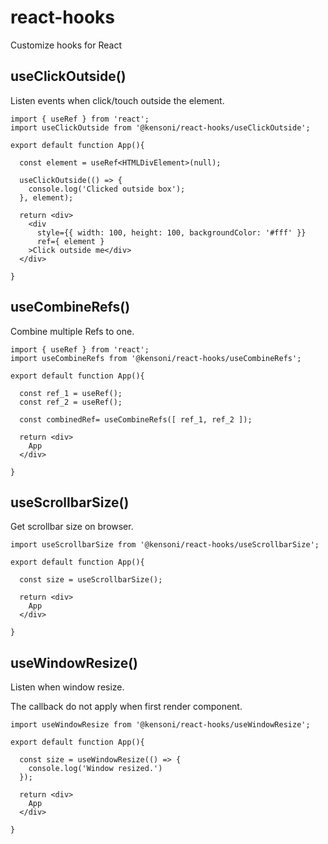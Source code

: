 # react-hooks
Customize hooks for React

## useClickOutside()

Listen events when click/touch outside the element.

```tsx
import { useRef } from 'react';
import useClickOutside from '@kensoni/react-hooks/useClickOutside';

export default function App(){

  const element = useRef<HTMLDivElement>(null);

  useClickOutside(() => {
    console.log('Clicked outside box');
  }, element);

  return <div>
    <div 
      style={{ width: 100, height: 100, backgroundColor: '#fff' }} 
      ref={ element }
    >Click outside me</div>
  </div>

}
```

## useCombineRefs()

Combine multiple Refs to one.

```tsx
import { useRef } from 'react';
import useCombineRefs from '@kensoni/react-hooks/useCombineRefs';

export default function App(){

  const ref_1 = useRef();
  const ref_2 = useRef();

  const combinedRef= useCombineRefs([ ref_1, ref_2 ]);

  return <div>
    App
  </div>

}
```

## useScrollbarSize()

Get scrollbar size on browser.

```tsx
import useScrollbarSize from '@kensoni/react-hooks/useScrollbarSize';

export default function App(){

  const size = useScrollbarSize();

  return <div>
    App
  </div>

}
```

## useWindowResize()

Listen when window resize.

The callback do not apply when first render component.

```tsx
import useWindowResize from '@kensoni/react-hooks/useWindowResize';

export default function App(){

  const size = useWindowResize(() => {
    console.log('Window resized.')
  });

  return <div>
    App
  </div>

}
```